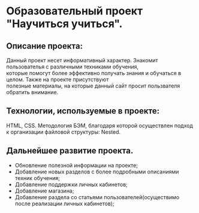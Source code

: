 # Образовательный проект "Научиться учиться".

## Описание проекта:

Данный проект несет информативный характер. Знакомит пользователья с различными техниками обучения,  
которые помогут более эффективно получать знания и обучаться в целом. Также на проекте присутствуют  
полезные материалы, на которые данный сайт просит пользвателя обратить внимание.

## Технологии, используемые в проекте:

HTML, CSS. Методология БЭМ, благодаря которой осуществлен подход к организации файловой структуры: Nested.

## Дальнейшее развитие проекта.

 * Обновление полезной информации на проекте;
 * Добавление новых разделов с более подробными описаниями техник обучения;
 * Добавление поддержки личных кабинетов;
 * Добавление магазина;
 * Добавление раздела со статьями пользователей(осуществимо после реализации личных кабинетов);

